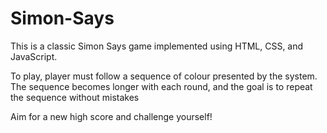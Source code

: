 # Simon-Says
This is a classic Simon Says game implemented using HTML, CSS, and JavaScript. 

To play, player must follow a sequence of colour presented by the system. The sequence becomes longer with each round, and the goal is to repeat the sequence without mistakes

Aim for a new high score and challenge yourself!


